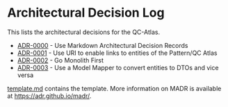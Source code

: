 # Architectural Decision Log

This lists the architectural decisions for the QC-Atlas.

<!-- adrlog -->

- [ADR-0000](0000-use-architectural-decision-records) - Use Markdown Architectural Decision Records
- [ADR-0001](0001-use-URI-for-entities) - Use URI to enable links to entities of the Pattern/QC Atlas
- [ADR-0002](0002-monorepo) - Go Monolith First
- [ADR-0003](0003-model-mapper) - Use a Model Mapper to convert entities to DTOs and vice versa
<!-- adrlogstop -->

[template.md](template.md) contains the template.
More information on MADR is available at <https://adr.github.io/madr/>.
